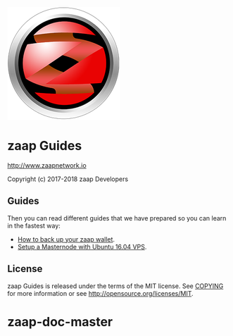 ![zaap](https://github.com/zaapnetwork/zaap-doc-master/blob/master/resources/zaap.png "zaap")
# zaap Guides

http://www.zaapnetwork.io

Copyright (c) 2017-2018 zaap Developers


## Guides

Then you can read different guides that we have prepared so you can learn in the fastest way:

* [How to back up your zaap wallet](https://github.com/zaapnetwork/zaap-doc-master/tree/master/backup-wallet).
* [Setup a Masternode with Ubuntu 16.04 VPS](https://github.com/zaapnetwork/zaap-doc-master/tree/master/masternode-setup).


## License

zaap Guides is released under the terms of the MIT license. See [COPYING](COPYING) for more information or see http://opensource.org/licenses/MIT.
# zaap-doc-master
